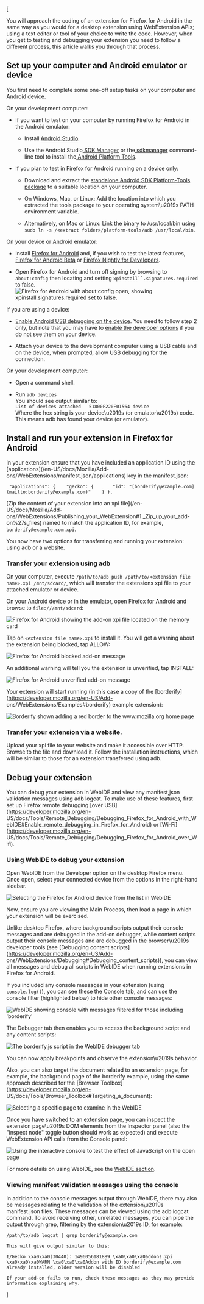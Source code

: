 [



You will approach the coding of an extension for Firefox for Android in the
same way as you would for a desktop extension using WebExtension APIs; using a
text editor or tool of your choice to write the code. However, when you get to
testing and debugging your extension you need to follow a different process,
this article walks you through that process.



## Set up your computer and Android emulator or device



You first need to complete some one-off setup tasks on your computer and
Android device.



On your development computer:





  * If you want to test on your computer by running Firefox for Android in the Android emulator: 
    * Install [Android Studio](https://developer.android.com/studio/index.html).


    * Use the Android Studio[ SDK Manager](https://developer.android.com/studio/intro/update.html#sdk-manager) or the[ sdkmanager](https://developer.android.com/studio/command-line/sdkmanager.html) command-line tool to install the[ Android Platform Tools](https://developer.android.com/studio/releases/platform-tools.html).




  * If you plan to test in Firefox for Android running on a device only: 
    * Download and extract the [standalone Android SDK Platform-Tools package](https://developer.android.com/studio/releases/platform-tools.html) to a suitable location on your computer.


    * On Windows, Mac, or Linux: Add the location into which you extracted the tools package to your operating system\u2019s PATH environment variable.


    * Alternatively, on Mac or Linux: Link the binary to /usr/local/bin using `sudo ln -s /<extract folder>/platform-tools/adb /usr/local/bin`.






On your device or Android emulator:





  * Install [Firefox for Android](https://play.google.com/store/apps/details?id=org.mozilla.firefox&referrer=utm_source%3Dmozilla%26utm_medium%3DReferral%26utm_campaign%3Dmozilla-org) and, if you wish to test the latest features, [Firefox for Android Beta](https://play.google.com/store/apps/details?id=org.mozilla.firefox_beta) or [Firefox Nightly for Developers](https://play.google.com/store/apps/details?id=org.mozilla.fennec_aurora).


  * Open Firefox for Android and turn off signing by browsing to `about:config` then locating and setting `xpinstall``.signatures.required` to false.  
![Firefox for Android with about:config open, showing
xpinstall.signatures.required set to
false.](https://mdn.mozillademos.org/files/15101/set_xpinstall.png)





If you are using a device:





  * [Enable Android USB debugging on the device](https://developer.android.com/studio/run/device.html). You need to follow step 2 only, but note that you may have to [enable the developer options](https://developer.android.com/studio/debug/dev-options.html) if you do not see them on your device.


  * Attach your device to the development computer using a USB cable and on the device, when prompted, allow USB debugging for the connection.




On your development computer:





  * Open a command shell.


  * Run `adb devices`  
 You should see output similar to:  
`List of devices attached  
 51800F220F01564 device`  
 Where the hex string is your device\u2019s (or emulator\u2019s) code. This
means adb has found your device (or emulator).





## Install and run your extension in Firefox for Android



In your extension ensure that you have included an application ID using the
[applications](/en-US/docs/Mozilla/Add-
ons/WebExtensions/manifest.json/applications) key in the manifest.json:



    
    
     "applications": {    "gecko": {       "id": "[borderify@example.com](mailto:borderify@example.com)"    } },



[Zip the content of your extension into an xpi file](/en-US/docs/Mozilla/Add-
ons/WebExtensions/Publishing_your_WebExtension#1._Zip_up_your_add-
on%27s_files) named to match the application ID, for example,
`borderify@example.com.xpi`.



You now have two options for transferring and running your extension: using
adb or a website.



### Transfer your extension using adb



On your computer, execute `/path/to/adb push /path/to/<extension file
name>.xpi /mnt/sdcard/`, which will transfer the extensions xpi file to your
attached emulator or device.



On your Android device or in the emulator, open Firefox for Android and browse
to `file:///mnt/sdcard`:



![Firefox for Android showing the add-on xpi file located on the memory
card](https://mdn.mozillademos.org/files/15103/xpi%20file%20on%20memory%20card.png)



Tap on `<extension file name>.xpi` to install it. You will get a warning about
the extension being blocked, tap ALLOW:



![Firefox for Android blocked add-on
message](https://mdn.mozillademos.org/files/15105/blocked-add-on-message.png)



An additional warning will tell you the extension is unverified, tap INSTALL:



![Firefox for Android unverified add-on
message](https://mdn.mozillademos.org/files/15107/unverified_add_on_messages.png)



Your extension will start running (in this case a copy of the
[borderify](https://developer.mozilla.org/en-US/Add-
ons/WebExtensions/Examples#borderify) example extension):



![Borderify shown adding a red border to the www.mozilla.org home
page](https://mdn.mozillademos.org/files/15109/borderify_in_action.png)



### Transfer your extension via a website.



Upload your xpi file to your website and make it accessible over HTTP. Browse
to the file and download it. Follow the installation instructions, which will
be similar to those for an extension transferred using adb.



## Debug your extension



You can debug your extension in WebIDE and view any manifest,json validation
messages using adb logcat. To make use of these features, first set up Firefox
remote debugging [over USB](https://developer.mozilla.org/en-
US/docs/Tools/Remote_Debugging/Debugging_Firefox_for_Android_with_WebIDE#Enable_remote_debugging_in_Firefox_for_Android)
or [Wi-Fi](https://developer.mozilla.org/en-
US/docs/Tools/Remote_Debugging/Debugging_Firefox_for_Android_over_Wifi).



### Using WebIDE to debug your extension



Open WebIDE from the Developer option on the desktop Firefox menu. Once open,
select your connected device from the options in the right-hand sidebar.



![Selecting the Firefox for Android device from the list in
WebIDE](https://mdn.mozillademos.org/files/15111/Select%20Firefox%20on%20Android%20device.png)



Now, ensure you are viewing the Main Process, then load a page in which your
extension will be exercised.





Unlike desktop Firefox, where background scripts output their console messages
and are debugged in the add-on debugger, while content scripts output their
console messages and are debugged in the browser\u2019s developer tools (see
[Debugging content scripts](https://developer.mozilla.org/en-US/Add-
ons/WebExtensions/Debugging#Debugging_content_scripts)), you can view all
messages and debug all scripts in WebIDE when running extensions in Firefox
for Android.





If you included any console messages in your extension (using
`console.log()`), you can see these the Console tab, and can use the console
filter (highlighted below) to hide other console messages:



![WebIDE showing console with messages filtered for those including
'borderify'](https://mdn.mozillademos.org/files/15113/WebIDE%20console%20messages%20and%20filter.png)



The Debugger tab then enables you to access the background script and any
content scripts:



![The borderify.js script in the WebIDE debugger
tab](https://mdn.mozillademos.org/files/15115/WebIDE%20script%20in%20debugger.png)



You can now apply breakpoints and observe the extension\u2019s behavior.



Also, you can also target the document related to an extension page, for
example, the background page of the borderify example, using the same approach
described for the [Browser Toolbox](https://developer.mozilla.org/en-
US/docs/Tools/Browser_Toolbox#Targeting_a_document):



![Selecting a specific page to examine in the
WebIDE](https://mdn.mozillademos.org/files/15117/WebIDE%20selecting%20page.png)



Once you have switched to an extension page, you can inspect the extension
page\u2019s DOM elements from the Inspector panel (also the "inspect node"
toggle button should work as expected) and execute WebExtension API calls from
the Console panel:



![Using the interactive console to test the effect of JavaScript on the open
page](https://mdn.mozillademos.org/files/15119/WebIDE%20testing%20JavaScript.png)



For more details on using WebIDE, see the [WebIDE
section](https://developer.mozilla.org/en-US/docs/Tools/WebIDE).



### Viewing manifest validation messages using the console



In addition to the console messages output through WebIDE, there may also be
messages relating to the validation of the extension\u2019s manifest.json
files. These messages can be viewed using the adb logcat command. To avoid
receiving other, unrelated messages, you can pipe the output through grep,
filtering by the extension\u2019s ID, for example:



`/path/to/adb logcat | grep borderify@example.com`



`This will give output similar to this:`



``I/Gecko \xa0\xa0(30440): 1496056181889 \xa0\xa0\xa0addons.xpi
\xa0\xa0\xa0WARN \xa0\xa0\xa0Addon with ID borderify@example.com already
installed, older version will be disabled``



`If your add-on fails to run, check these messages as they may provide
information explaining why.`

]

